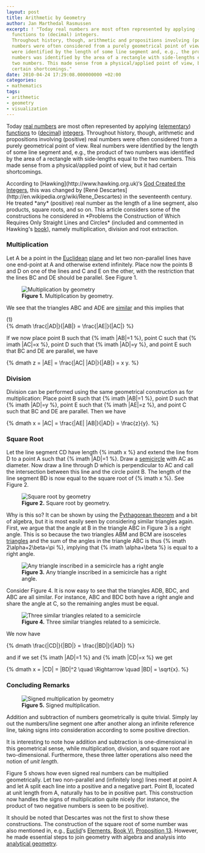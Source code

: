 ```yaml
---
layout: post
title: Arithmetic by Geometry
author: Jan Marthedal Rasmussen
excerpt: ! "Today real numbers are most often represented by applying (elementary)
  functions to (decimal) integers.
  Throughout history, though, arithmetic and propositions involving (positive) real
  numbers were often considered from a purely geometrical point of view. Real numbers
  were identified by the length of some line segment and, e.g., the product of two
  numbers was identified by the area of a rectangle with side-lengths equal to the
  two numbers. This made sense from a physical/applied point of view, but it had
  certain shortcomings."
date: 2010-04-24 17:29:08.000000000 +02:00
categories:
- mathematics
tags:
- arithmetic
- geometry
- visualization
---
```


Today [real numbers](http://en.wikipedia.org/wiki/Real_number) are most often represented by applying ([elementary](http://en.wikipedia.org/wiki/Elementary_function_(differential_algebra))) [functions](http://en.wikipedia.org/wiki/Function_(mathematics)) to ([decimal](http://en.wikipedia.org/wiki/Decimal)) [integers](http://en.wikipedia.org/wiki/Integer). Throughout history, though, arithmetic and propositions involving (positive) real numbers were often considered from a purely geometrical point of view. Real numbers were identified by the length of some line segment and, e.g., the product of two numbers was identified by the area of a rectangle with side-lengths equal to the two numbers. This made sense from a physical/applied point of view, but it had certain shortcomings.

<div class="pull-right"><a href="{% amazon hawking %}"><img src="{% bookcover hawking %}" alt=""></a></div>
According to [Hawking](http://www.hawking.org.uk)&#8216;s <a href="{% amazon hawking %}">God Created the Integers</a>, this was changed by [Ren&eacute; Descartes](http://en.wikipedia.org/wiki/Rene_Descartes) in the seventeenth century. He treated *any* (positive) real number as the length of a line segment, also products, square roots, and so on. This article considers some of the constructions he considered in *Problems the Construction of Which Requires Only Straight Lines and Circles* (included and commented in Hawking's <a href="{% amazon hawking %}">book</a>), namely multiplication, division and root extraction.

### Multiplication

Let A be a point in the [Euclidean](http://en.wikipedia.org/wiki/Euclidean_geometry) [plane](http://en.wikipedia.org/wiki/Plane_(geometry)) and let two non-parallel lines have one end-point at A and otherwise extend infinitely. Place now the points B and D on one of the lines and C and E on the other, with the restriction that the lines BC and DE should be parallel. See Figure&nbsp;1.

<figure>
  <img src="{{site.baseurl}}media/multiplication.svg" class="img-responsive" alt="Multiplication by geometry">
  <figcaption><strong>Figure 1.</strong> Multiplication by geometry.</figcaption>
</figure>

We see that the triangles ABC and ADE are [similar](http://en.wikipedia.org/wiki/Similarity_(geometry)) and this implies that

<div class="pull-right">(1)</div>
{% dmath \frac{|AD|}{|AB|} = \frac{|AE|}{|AC|} %}

If we now place point B such that {% imath |AB|=1 %}, point C such that {% imath |AC|=x %}, point D such that {% imath |AD|=y %}, and point E such that BC and DE are parallel, we have

{% dmath z = |AE| = \frac{|AC| |AD|}{|AB|} = x y. %}

### Division

Division can be performed using the same geometrical construction as for multiplication: Place point B such that {% imath |AB|=1 %}, point D such that {% imath |AD|=y %}, point E such that {% imath |AE|=z %}, and point C such that BC and DE are parallel. Then we have

{% dmath x = |AC| = \frac{|AE| |AB|}{|AD|} = \frac{z}{y}. %}

### Square Root

Let the line segment CD have length {% imath x %} and extend the line from D to a point A such that {% imath |AD|=1 %}. Draw a [semicircle](http://en.wikipedia.org/wiki/Semicircle) with AC as diameter. Now draw a line through D which is perpendicular to AC and call the intersection between this line and the circle point B. The length of the line segment BD is now equal to the square root of {% imath x %}. See Figure&nbsp;2.

<figure>
  <img src="{{site.baseurl}}media/root1.svg" class="img-responsive" alt="Square root by geometry">
  <figcaption><strong>Figure 2.</strong> Square root by geometry.</figcaption>
</figure>

Why is this so? It can be shown by using the [Pythagorean theorem](/2010/02/visualizing-the-pythagorean-theorem.html) and a bit of algebra, but it is most easily seen by considering similar triangles again. First, we argue that the angle at B in the triangle ABC in Figure&nbsp;3 is a right angle. This is so because the two triangles ABM and BCM are isosceles [triangles](http://en.wikipedia.org/wiki/Triangle) and the sum of the angles in the triangle ABC is thus {% imath 2\alpha+2\beta=\pi %}, implying that {% imath \alpha+\beta %} is equal to a right angle.

<figure>
  <img src="{{site.baseurl}}media/root2.svg" class="img-responsive" alt="Any triangle inscribed in a semicircle has a right angle">
  <figcaption><strong>Figure 3.</strong> Any triangle inscribed in a semicircle has a right angle.</figcaption>
</figure>

Consider Figure&nbsp;4. It is now easy to see that the triangles ADB, BDC, and ABC are all similar. For instance, ABC and BDC both have a right angle and share the angle at C, so the remaining angles must be equal.

<figure>
  <img src="{{site.baseurl}}media/root3.svg" class="img-responsive" alt="Three similar triangles related to a semicircle">
  <figcaption><strong>Figure 4.</strong> Three similar triangles related to a semicircle.</figcaption>
</figure>

We now have

{% dmath \frac{|CD|}{|BD|} = \frac{|BD|}{|AD|} %}

and if we set {% imath |AD|=1 %} and {% imath |CD|=x %} we get

{% dmath x = |CD| = |BD|^2 \quad \Rightarrow \quad |BD| = \sqrt{x}. %}

### Concluding Remarks

<figure>
  <img src="{{site.baseurl}}media/signedmult.svg" class="img-responsive" alt="Signed multiplication by geometry">
  <figcaption><strong>Figure 5.</strong> Signed multiplication.</figcaption>
</figure>

Addition and subtraction of numbers geometrically is quite trivial. Simply lay out the numbers/line segment one after another along an infinite reference line, taking signs into consideration according to some positive direction.

It is interesting to note how addition and subtraction is one-dimensional in this geometrical sense, while multiplication, division, and square root are two-dimensional. Furthermore, these three latter operations also need the notion of *unit length*.

Figure&nbsp;5 shows how even signed real numbers can be multiplied geometrically. Let two non-parallel and (infinitely long) lines meet at point A and let A split each line into a positive and a negative part. Point B, located at unit length from A, naturally has to be in positive part. This construction now handles the signs of multiplication quite nicely (for instance, the product of two negative numbers is seen to be positive).

It should be noted that Descartes was not the first to show these constructions. The construction of the square root of some number was also mentioned in, e.g., [Euclid](http://en.wikipedia.org/wiki/Euclid)&#8216;s [Elements](http://aleph0.clarku.edu/~djoyce/java/elements/elements.html), [Book VI](http://aleph0.clarku.edu/~djoyce/java/elements/bookVI/bookVI.html), [Proposition 13](http://aleph0.clarku.edu/~djoyce/java/elements/bookVI/propVI13.html). However, he made essential steps to join geometry with algebra and analysis into [analytical geometry](http://en.wikipedia.org/wiki/Analytical_geometry).
